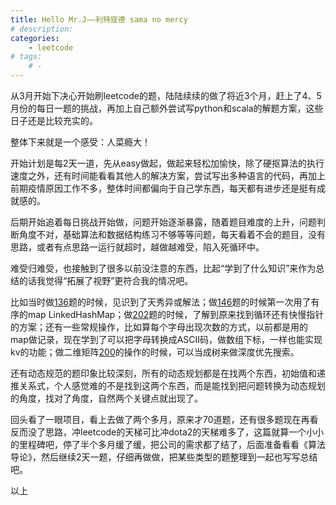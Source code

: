 ```yaml
---
title: Hello Mr.J——利特寇德 sama no mercy
# description:
categories:
    - leetcode
# tags: 
    # - 
--- 
```

从3月开始下决心开始刷leetcode的题，陆陆续续的做了将近3个月，赶上了4、5月份的每日一题的挑战，再加上自己额外尝试写python和scala的解题方案，这些日子还是比较充实的。

整体下来就是一个感受：人菜瘾大！

开始计划是每2天一道，先从easy做起，做起来轻松加愉快，除了硬抠算法的执行速度之外，还有时间能看看其他人的解决方案，尝试写出多种语言的代码，再加上前期疫情原因工作不多，整体时间都偏向于自己学东西，每天都有进步还是挺有成就感的。

后期开始追着每日挑战开始做，问题开始逐渐暴露，随着题目难度的上升，问题判断角度不对，基础算法和数据结构练习不够等等问题，每天看着不会的题目，没有思路，或者有点思路一运行就超时，越做越难受，陷入死循环中。

难受归难受，也接触到了很多以前没注意的东西，比起“学到了什么知识”来作为总结的话我觉得“拓展了视野”更符合我的情况吧。

比如当时做[136](https://leetcode.com/problems/single-number)题的时候，见识到了天秀异或解法；做[146](https://leetcode.com/problems/lru-cache/)题的时候第一次用了有序的map LinkedHashMap；做[202](https://leetcode.com/problems/happy-number/)题的时候，了解到原来找到循环还有快慢指针的方案；还有一些常规操作，比如算每个字母出现次数的方式，以前都是用的map做记录，现在学到了可以把字母转换成ASCII码，做数组下标，一样也能实现kv的功能；做二维矩阵[200](https://leetcode.com/problems/number-of-islands/)的操作的时候，可以当成树来做深度优先搜索。

还有动态规范的题印象比较深刻，所有的动态规划都是在找两个东西，初始值和递推关系式，个人感觉难的不是找到这两个东西，而是能找到把问题转换为动态规划的角度，找对了角度，自然两个关键点就出现了。

回头看了一眼项目，看上去做了两个多月，原来才70道题，还有很多题现在再看反而没了思路，冲leetcode的天梯可比冲dota2的天梯难多了，这篇就算一个小小的里程碑吧，停了半个多月缓了缓，把公司的需求都了结了，后面准备看看《算法导论》，然后继续2天一题，仔细再做做，把某些类型的题整理到一起也写写总结吧。

以上
